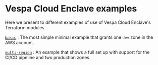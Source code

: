 # Vespa Cloud Enclave examples

Here we present to different examples of use of Vespa Cloud Enclave's
Terraform modules.

[`basic`](./basic/)
: The most simple minimal example that grants one `dev` zone in the AWS account.

[`multi-region`](./multi-region/)
: An example that shows a full set up with support for the CI/CD pipeline and two production zones.
